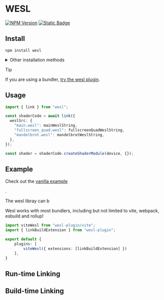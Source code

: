 # WESL

[![NPM Version](https://img.shields.io/npm/v/wesl)](https://www.npmjs.com/package/wesl) 
[![Static Badge](https://img.shields.io/badge/Read%20the%20-Docs-blue)](https://wesl-lang.dev/)

## Install


```
npm install wesl
```

<details>
<summary> Other installation methods
</summary>


###### Deno

```
deno install npm:wesl
```

###### CDN

- [jsdelivr](https://cdn.jsdelivr.net/npm/wesl/+esm)
- [unpkg](https://unpkg.com/wesl)
- [esm.sh](https://esm.sh/wesl)


</details>

> [!TIP]
> If you are using a bundler, [try the wesl plugin](../wesl-plugin#wesl-plugin).

## Usage

```ts
import { link } from "wesl";

const shaderCode = await link({
  weslSrc: {
    "main.wesl": mainWeslString,
    "fullscreen_quad.wesl": fullscreenQuadWeslString,
    "mandelbrot.wesl": mandelbrotWeslString,
  },
});

const shader = shaderCode.createShaderModule(device, {});
```

## Example

Check out the [vanilla example](https://github.com/wgsl-tooling-wg/examples/tree/main/wesl-sample-vanilla)

.

The wesl libray can b

Wesl works with most bundlers, including but not limited to vite, webpack, esbuild and rollup!

```ts
import viteWesl from "wesl-plugin/vite";
import { linkBuildExtension } from "wesl-plugin";

export default {
    plugins: [
        viteWesl({ extensions: [linkBuildExtension] })
    ],
}
```


## Run-time Linking

## Build-time Linking
